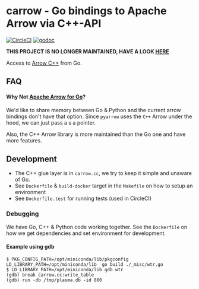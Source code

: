 # carrow - Go bindings to Apache Arrow via C++-API

[![CircleCI](https://circleci.com/gh/353solutions/carrow.svg?style=svg)](https://circleci.com/gh/353solutions/carrow) [![godoc](https://godoc.org/github.com/353solutions/carrow?status.svg)](https://pkg.go.dev/github.com/353solutions/carrow?tab=doc)

**THIS PROJECT IS NO LONGER MAINTAINED, HAVE A LOOK [HERE](https://github.com/apache/arrow/tree/master/go)**

Access to [Arrow C++](https://arrow.apache.org/docs/cpp/) from Go.

## FAQ

#### Why Not [Apache Arrow for Go](https://github.com/apache/arrow/tree/master/go)?

We'd like to share memory between Go & Python and the current arrow bindings
don't have that option. Since `pyarrow` uses the `C++` Arrow under the hood, we
can just pass a s a pointer.

Also, the C++ Arrow library is more maintained than the Go one and have more
features.

## Development

- The C++ glue layer is in `carrow.cc`, we try to keep it simple and unaware of Go.
- See `Dockerfile` & `build-docker` target in the `Makefile` on how to setup an environment
- See `Dockerfile.test` for running tests (used in CircleCI)

### Debugging

We have Go, C++ & Python code working together. See the `Dockerfile` on how we
get dependencies and set environment for development. 

#### Example using gdb

    $ PKG_CONFIG_PATH=/opt/miniconda/lib/pkgconfig LD_LIBRARY_PATH=/opt/miniconda/lib  go build ./_misc/wtr.go
    $ LD_LIBRARY_PATH=/opt/miniconda/lib gdb wtr
    (gdb) break carrow.cc:write_table
    (gdb) run -db /tmp/plasma.db -id 800

